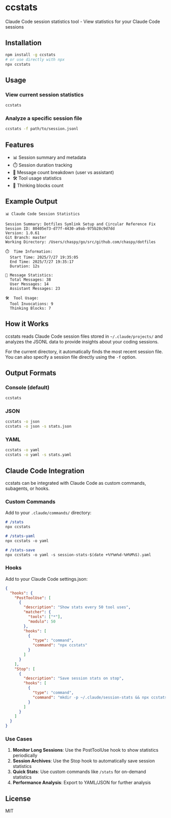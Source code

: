 # ccstats

Claude Code session statistics tool - View statistics for your Claude Code sessions

## Installation

```bash
npm install -g ccstats
# or use directly with npx
npx ccstats
```

## Usage

### View current session statistics
```bash
ccstats
```

### Analyze a specific session file
```bash
ccstats -f path/to/session.jsonl
```

## Features

- 📊 Session summary and metadata
- ⏱️ Session duration tracking
- 💬 Message count breakdown (user vs assistant)
- 🛠️ Tool usage statistics
- 🧠 Thinking blocks count

## Example Output

```
📊 Claude Code Session Statistics

Session Summary: Dotfiles Symlink Setup and Circular Reference Fix
Session ID: 80405e73-d77f-4430-a9ab-975b28c9d7dd
Version: 1.0.61
Git Branch: master
Working Directory: /Users/chaspy/go/src/github.com/chaspy/dotfiles

⏱️  Time Information:
  Start Time: 2025/7/27 19:35:05
  End Time: 2025/7/27 19:35:17
  Duration: 12s

💬 Message Statistics:
  Total Messages: 38
  User Messages: 14
  Assistant Messages: 23

🛠️  Tool Usage:
  Tool Invocations: 9
  Thinking Blocks: 7
```

## How it Works

ccstats reads Claude Code session files stored in `~/.claude/projects/` and analyzes the JSONL data to provide insights about your coding sessions.

For the current directory, it automatically finds the most recent session file. You can also specify a session file directly using the `-f` option.

## Output Formats

### Console (default)
```bash
ccstats
```

### JSON
```bash
ccstats -o json
ccstats -o json -s stats.json
```

### YAML
```bash
ccstats -o yaml
ccstats -o yaml -s stats.yaml
```

## Claude Code Integration

ccstats can be integrated with Claude Code as custom commands, subagents, or hooks.

### Custom Commands

Add to your `.claude/commands/` directory:

```markdown
# /stats
npx ccstats

# /stats-yaml
npx ccstats -o yaml

# /stats-save
npx ccstats -o yaml -s session-stats-$(date +%Y%m%d-%H%M%S).yaml
```

### Hooks

Add to your Claude Code settings.json:

```json
{
  "hooks": {
    "PostToolUse": [
      {
        "description": "Show stats every 50 tool uses",
        "matcher": {
          "tools": ["*"],
          "modulo": 50
        },
        "hooks": [
          {
            "type": "command",
            "command": "npx ccstats"
          }
        ]
      }
    ],
    "Stop": [
      {
        "description": "Save session stats on stop",
        "hooks": [
          {
            "type": "command",
            "command": "mkdir -p ~/.claude/session-stats && npx ccstats -o yaml -s ~/.claude/session-stats/$(date +%Y%m%d-%H%M%S).yaml"
          }
        ]
      }
    ]
  }
}
```

### Use Cases

1. **Monitor Long Sessions**: Use the PostToolUse hook to show statistics periodically
2. **Session Archives**: Use the Stop hook to automatically save session statistics
3. **Quick Stats**: Use custom commands like `/stats` for on-demand statistics
4. **Performance Analysis**: Export to YAML/JSON for further analysis

## License

MIT
